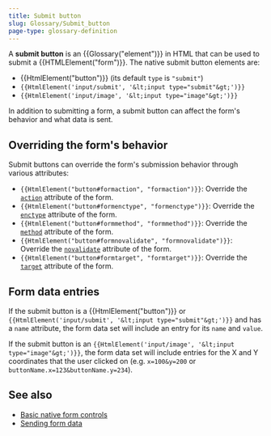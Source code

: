 ```yaml
---
title: Submit button
slug: Glossary/Submit_button
page-type: glossary-definition
---
```




A **submit button** is an {{Glossary("element")}} in HTML that can be used to submit a {{HTMLElement("form")}}. The native submit button elements are:

- {{HtmlElement("button")}} (its default `type` is `"submit"`)
- `{{HtmlElement('input/submit', '&lt;input type="submit"&gt;')}}`
- `{{HtmlElement('input/image', '&lt;input type="image"&gt;')}}`

In addition to submitting a form, a submit button can affect the form's behavior and what data is sent.

## Overriding the form's behavior

Submit buttons can override the form's submission behavior through various attributes:

- `{{HtmlElement("button#formaction", "formaction")}}`: Override the [`action`](/Web/HTML/Element/form#action) attribute of the form.
- `{{HtmlElement("button#formenctype", "formenctype")}}`: Override the [`enctype`](/Web/HTML/Element/form#enctype) attribute of the form.
- `{{HtmlElement("button#formmethod", "formmethod")}}`: Override the [`method`](/Web/HTML/Element/form#method) attribute of the form.
- `{{HtmlElement("button#formnovalidate", "formnovalidate")}}`: Override the [`novalidate`](/Web/HTML/Element/form#novalidate) attribute of the form.
- `{{HtmlElement("button#formtarget", "formtarget")}}`: Override the [`target`](/Web/HTML/Element/form#target) attribute of the form.

## Form data entries

If the submit button is a {{HtmlElement("button")}} or `{{HtmlElement('input/submit', '&lt;input type="submit"&gt;')}}` and has a `name` attribute, the form data set will include an entry for its `name` and `value`.

If the submit button is an `{{HtmlElement('input/image', '&lt;input type="image"&gt;')}}`, the form data set will include entries for the X and Y coordinates that the user clicked on (e.g. `x=100&y=200` or `buttonName.x=123&buttonName.y=234`).

## See also

- [Basic native form controls](/Learn/Forms/Basic_native_form_controls)
- [Sending form data](/Learn/Forms/Sending_and_retrieving_form_data)
